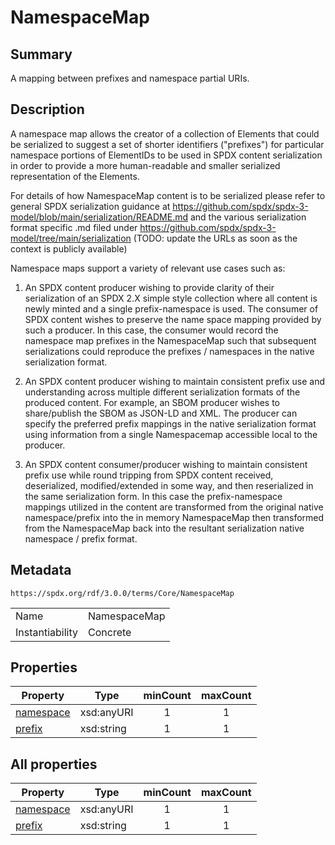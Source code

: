 <!-- Automatically generated by spec-parser v2.3.0 on 2024-07-16T15:00:52.540788+00:00 -->
<!-- SPDX-License-Identifier: Community-Spec-1.0 -->

# NamespaceMap

## Summary

A mapping between prefixes and namespace partial URIs.


## Description

A namespace map allows the creator of a collection of Elements that could be
serialized to suggest a set of shorter identifiers ("prefixes") for particular
namespace portions of ElementIDs to be used in SPDX content serialization in
order to provide a more human-readable and smaller serialized representation of
the Elements.

For details of how NamespaceMap content is to be serialized please refer to
general SPDX serialization guidance at
<https://github.com/spdx/spdx-3-model/blob/main/serialization/README.md>
and the various serialization format specific .md filed under
<https://github.com/spdx/spdx-3-model/tree/main/serialization>
(TODO: update the URLs as soon as the context is publicly available)

Namespace maps support a variety of relevant use cases such as:

1. An SPDX content producer wishing to provide clarity of their serialization
  of an SPDX 2.X simple style collection where all content is newly minted and
  a single prefix-namespace is used. The consumer of SPDX content wishes to
  preserve the name space mapping provided by such a producer. In this case,
  the consumer would record the namespace map prefixes in the NamespaceMap such
  that subsequent serializations could reproduce the prefixes / namespaces in
  the native serialization format.

2. An SPDX content producer wishing to maintain consistent prefix use and
  understanding across multiple different serialization formats of the produced
  content.
  For example, an SBOM producer wishes to share/publish the SBOM as JSON-LD and
  XML. The producer can specify the preferred prefix mappings in the native
  serialization format using information from a single Namespacemap accessible
  local to the producer.

3. An SPDX content consumer/producer wishing to maintain consistent prefix use
  while round tripping from SPDX content received, deserialized,
  modified/extended in some way, and then reserialized in the same
  serialization form.
  In this case the prefix-namespace mappings utilized in the content are
  transformed from the original native namespace/prefix into the in memory
  NamespaceMap then transformed from the NamespaceMap back into the resultant
  serialization native namespace / prefix format.


## Metadata

`https://spdx.org/rdf/3.0.0/terms/Core/NamespaceMap`


| | |
|---|---|
| Name | NamespaceMap |
| Instantiability | Concrete |






## Properties

| Property | Type | minCount | maxCount |
|---|---|:---:|:---:|
| [namespace](../Properties/namespace.md) | xsd:anyURI | 1 | 1 |
| [prefix](../Properties/prefix.md) | xsd:string | 1 | 1 |



## All properties

| Property | Type | minCount | maxCount |
|---|---|:---:|:---:|
| [namespace](../../Core/Properties/namespace.md) | xsd:anyURI | 1 | 1 |
| [prefix](../../Core/Properties/prefix.md) | xsd:string | 1 | 1 |




